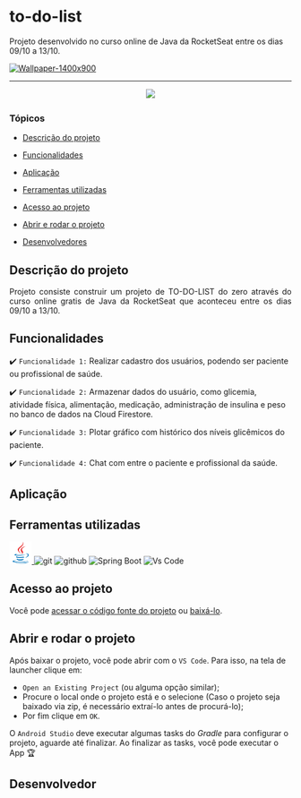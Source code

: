 # to-do-list
Projeto desenvolvido no curso online de Java da RocketSeat entre os dias 09/10 a 13/10.


<a href="https://ibb.co/y5RqmH2"><img src="https://i.ibb.co/QncM7y0/Wallpaper-1400x900.png" alt="Wallpaper-1400x900" border="0"></a>

<hr>

<p align="center">
   <img src="http://img.shields.io/static/v1?label=STATUS&message=EM%20DESENVOLVIMENTO&color=RED&style=for-the-badge" #vitrinedev/>
</p>

### Tópicos 

- [Descrição do projeto](#descrição-do-projeto)

- [Funcionalidades](#funcionalidades)

- [Aplicação](#aplicação)

- [Ferramentas utilizadas](#ferramentas-utilizadas)

- [Acesso ao projeto](#acesso-ao-projeto)

- [Abrir e rodar o projeto](#abrir-e-rodar-o-projeto)

- [Desenvolvedores](#desenvolvedores)

## Descrição do projeto 

<p align="justify">
 Projeto consiste construir um projeto de TO-DO-LIST do zero através do curso online gratis de Java da RocketSeat que aconteceu entre os dias 09/10 a 13/10.




</p>

## Funcionalidades

:heavy_check_mark: `Funcionalidade 1:` Realizar cadastro dos usuários, podendo ser paciente ou profissional de saúde.

:heavy_check_mark: `Funcionalidade 2:` Armazenar dados do usuário, como glicemia, atividade física, alimentação, medicação, administração de insulina e peso no banco de dados na Cloud Firestore.

:heavy_check_mark: `Funcionalidade 3:` Plotar gráfico com histórico dos níveis glicêmicos do paciente.

:heavy_check_mark: `Funcionalidade 4:` Chat com entre o paciente e profissional da saúde.

## Aplicação

<div align="center">



  </div>

###

## Ferramentas utilizadas

<a href="https://www.java.com" target="_blank"> <img src="https://raw.githubusercontent.com/devicons/devicon/master/icons/java/java-original.svg" alt="java" width="40" height="40"/> </a> 
    <img src="https://cdn.jsdelivr.net/gh/devicons/devicon/icons/git/git-original-wordmark.svg" alt="git" width="40" height="40" />
    <img src="https://cdn.jsdelivr.net/gh/devicons/devicon/icons/github/github-original-wordmark.svg" alt="github" width="40" height="40" />
     <img src="https://cdn.jsdelivr.net/gh/devicons/devicon/icons/spring/spring-original-wordmark.svg" alt="Spring Boot" width="40" height="40" />
     <img src="https://cdn.jsdelivr.net/gh/devicons/devicon/icons/vscode/vscode-original-wordmark.svg" alt="Vs Code" width="40" height="40" />


###

## Acesso ao projeto

Você pode [acessar o código fonte do projeto]() ou [baixá-lo]().

## Abrir e rodar o projeto

Após baixar o projeto, você pode abrir com o `VS Code`. Para isso, na tela de launcher clique em:

- `Open an Existing Project` (ou alguma opção similar);
- Procure o local onde o projeto está e o selecione (Caso o projeto seja baixado via zip, é necessário extraí-lo antes de procurá-lo);
- Por fim clique em `OK`.

O `Android Studio` deve executar algumas tasks do *Gradle* para configurar o projeto, aguarde até finalizar. Ao finalizar as tasks, você pode executar o App 🏆 

## Desenvolvedor



